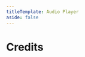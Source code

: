 ```yaml
---
titleTemplate: Audio Player
aside: false
---
```


# Credits

<Credits :credits="credits"/>

<script setup>
const credits = [
  {
    element: { name: "Web UI" },
    name: {
      name: "GeiloChef",
      link: "https://github.com/GeiloChef",
    },
  },
];
</script>
